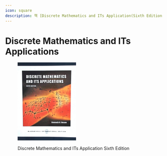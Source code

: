 ```yaml
---
icon: square
description: 책 [Discrete Mathematics and ITs Application(Sixth Edition)]을 읽고 정리한 내용이다.
---
```


# Discrete Mathematics and ITs Applications

<figure><img src="../../../.gitbook/assets/image (1) (1) (1) (1).png" alt="" width="188"><figcaption><p>Discrete Mathematics and ITs Application Sixth Edition</p></figcaption></figure>

